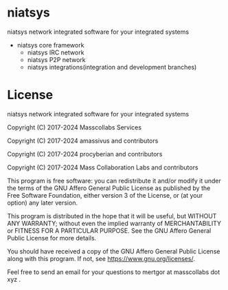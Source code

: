 # niatsys

niatsys network integrated software for your integrated systems

* niatsys core framework
  * niatsys IRC network
  * niatsys P2P network
  * niatsys integrations(integration and development branches)

# License

niatsys network integrated software for your integrated systems

Copyright (C) 2017-2024 Masscollabs Services

Copyright (C) 2017-2024 amassivus and contributors 

Copyright (C) 2017-2024 procyberian and contributors 

Copyright (C) 2017-2024 Mass Collaboration Labs and contributors

This program is free software: you can redistribute it and/or modify
it under the terms of the GNU Affero General Public License as published
by the Free Software Foundation, either version 3 of the License, or
(at your option) any later version.

This program is distributed in the hope that it will be useful,
but WITHOUT ANY WARRANTY; without even the implied warranty of
MERCHANTABILITY or FITNESS FOR A PARTICULAR PURPOSE.  See the
GNU Affero General Public License for more details.

You should have received a copy of the GNU Affero General Public License
along with this program.  If not, see <https://www.gnu.org/licenses/>.

Feel free to send an email for your questions to mertgor at masscollabs dot xyz .
